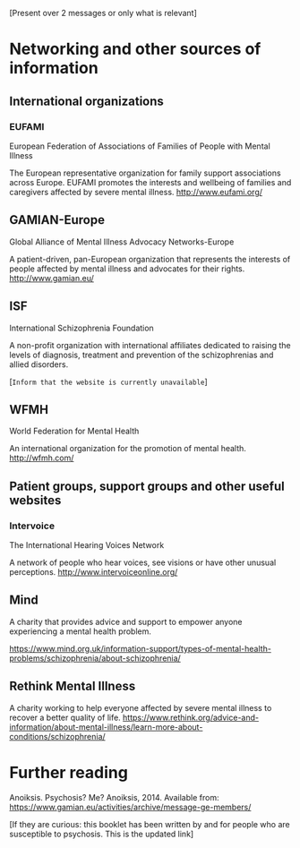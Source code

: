 [Present over 2 messages or only what is relevant]

# Networking and other sources of information

## International organizations

### EUFAMI

European Federation of Associations of Families of People with Mental Illness

The European representative organization for family support
associations across Europe. EUFAMI promotes the interests and
wellbeing of families and caregivers affected by severe mental
illness. http://www.eufami.org/

## GAMIAN-Europe

Global Alliance of Mental Illness Advocacy Networks-Europe

A patient-driven, pan-European organization that represents the
interests of people affected by mental illness and advocates for their
rights. http://www.gamian.eu/

## ISF

International Schizophrenia Foundation

A non-profit organization with international affiliates dedicated to
raising the levels of diagnosis, treatment and prevention of the
schizophrenias and allied disorders.

[`Inform that the website is currently unavailable`]

## WFMH

World Federation for Mental Health

An international organization for the promotion of mental health.
http://wfmh.com/

## Patient groups, support groups and other useful websites

### Intervoice

The International Hearing Voices Network

A network of people who hear voices, see visions or have other unusual
perceptions. http://www.intervoiceonline.org/

## Mind

A charity that provides advice and support to empower anyone
experiencing a mental health problem.

https://www.mind.org.uk/information-support/types-of-mental-health-problems/schizophrenia/about-schizophrenia/

## Rethink Mental Illness

A charity working to help everyone affected by severe mental illness
to recover a better quality of life.
https://www.rethink.org/advice-and-information/about-mental-illness/learn-more-about-conditions/schizophrenia/

# Further reading
Anoiksis. Psychosis? Me? Anoiksis, 2014. Available from:
https://www.gamian.eu/activities/archive/message-ge-members/

[If they are curious: this booklet has been written by and for people
who are susceptible to psychosis. This is the updated link]
